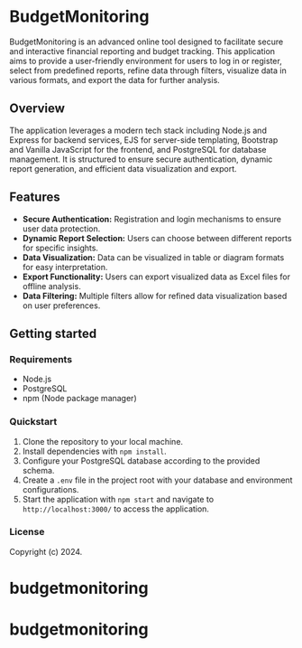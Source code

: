 # BudgetMonitoring

BudgetMonitoring is an advanced online tool designed to facilitate secure and interactive financial reporting and budget tracking. This application aims to provide a user-friendly environment for users to log in or register, select from predefined reports, refine data through filters, visualize data in various formats, and export the data for further analysis.

## Overview

The application leverages a modern tech stack including Node.js and Express for backend services, EJS for server-side templating, Bootstrap and Vanilla JavaScript for the frontend, and PostgreSQL for database management. It is structured to ensure secure authentication, dynamic report generation, and efficient data visualization and export.

## Features

- **Secure Authentication:** Registration and login mechanisms to ensure user data protection.
- **Dynamic Report Selection:** Users can choose between different reports for specific insights.
- **Data Visualization:** Data can be visualized in table or diagram formats for easy interpretation.
- **Export Functionality:** Users can export visualized data as Excel files for offline analysis.
- **Data Filtering:** Multiple filters allow for refined data visualization based on user preferences.

## Getting started

### Requirements

- Node.js
- PostgreSQL
- npm (Node package manager)

### Quickstart

1. Clone the repository to your local machine.
2. Install dependencies with `npm install`.
3. Configure your PostgreSQL database according to the provided schema.
4. Create a `.env` file in the project root with your database and environment configurations.
5. Start the application with `npm start` and navigate to `http://localhost:3000/` to access the application.

### License

Copyright (c) 2024.
# budgetmonitoring
# budgetmonitoring
